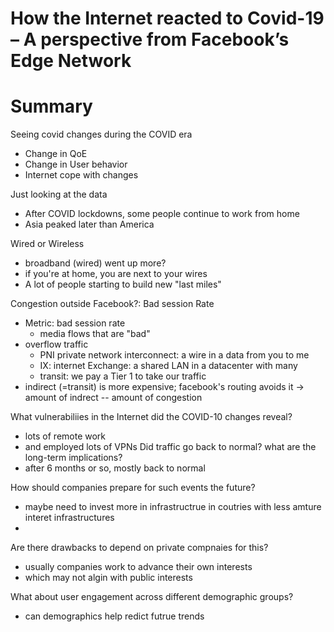# How the Internet reacted to Covid-19 – A perspective from Facebook’s Edge Network

# Summary

Seeing covid changes during the COVID era
* Change in QoE
* Change in User behavior
* Internet cope with changes

Just looking at the data
* After COVID lockdowns, some people continue to work from home
* Asia peaked later than America

Wired or Wireless
* broadband (wired) went up more?
* if you're at home, you are next to your wires
* A lot of people starting to build new "last miles"

Congestion outside Facebook?: Bad session Rate
* Metric: bad session rate
  * media flows that are "bad"
* overflow traffic
  * PNI private network interconnect: a wire in a data from you to me
  * IX: internet Exchange: a shared LAN in a datacenter with many
  * transit: we pay a Tier 1 to take our traffic
* indirect (=transit) is more expensive; facebook's routing avoids it -> amount of indrect -- amount of congestion

What vulnerabiliies in the Internet did the COVID-10 changes reveal?
* lots of remote work
* and employed lots of VPNs
Did traffic go back to normal? what are the long-term implications?
* after 6 months or so, mostly back to normal

How should companies prepare for such events the future?
* maybe need to invest more in infrastructrue in coutries with less amture interet infrastructures
* 

Are there drawbacks to depend on private compnaies for this? 
* usually companies work to advance their own interests
* which may not algin with public interests

What about user engagement across different demographic groups?
* can demographics help redict futrue trends
